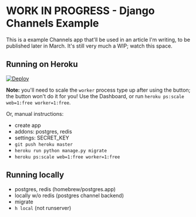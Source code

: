 # WORK IN PROGRESS - Django Channels Example 

This is a example Channels app that'll be used in an article I'm writing, to be published later in March. It's still very much a WIP; watch this space.

## Running on Heroku

[![Deploy](https://www.herokucdn.com/deploy/button.svg)](https://heroku.com/deploy?template=https://github.com/jacobian/channels-example)

**Note:** you'll need to scale the `worker` process type up after using the button; the button won't do it for you! Use the Dashboard, or run `heroku ps:scale web=1:free worker=1:free`. 

Or, manual instructions:

- create app
- addons: postgres, redis
- settings: SECRET_KEY
- `git push heroku master`
- `heroku run python manage.py migrate`
- `heroku ps:scale web=1:free worker=1:free`

## Running locally

- postgres, redis (homebrew/postgres.app)
- locally w/o redis (postgres channel backend)
- migrate
- `h local` (not runserver)
